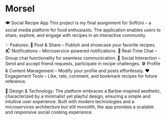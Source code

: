 # Morsel

🍽️ Social Recipe App
This project is my final assignment for SoftUni – a social media platform for food enthusiasts. The application enables users to share, explore, and engage with recipes in an interactive community.

✨ Features:
📝 Post & Share – Publish and showcase your favorite recipes.
📬 Notifications – Microservice-powered notifications.
💬 Real-Time Chat – Group chat functionality for seamless communication.
🤝 Social Interaction – Send and accept friend requests, participate in recipe challenges.
🛠 Profile & Content Management – Modify your profile and posts effortlessly.
❤️ Engagement Tools – Like, rate, comment, and bookmark recipes for future reference.

🎨 Design & Technology:
The platform embraces a Barbie-inspired aesthetic, characterized by a minimalist yet playful design, ensuring a simple and intuitive user experience. Built with modern technologies and a microservices architecture but still monolith, the app provides a scalable and responsive social cooking experience.
